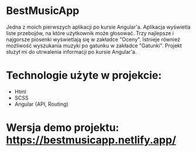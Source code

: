 # BestMusicApp

Jedna z moich pierwszych aplikacji po kursie Angular'a. Aplikacja wyświetla liste przebojów, na które użytkownik może głosować. Trzy najlepsze i najgorsze piosenki wyświetlają się w zakładce "Oceny". Istnieje również możliwość wyszukania muzyki po gatunku w zakładce "Gatunki". Projekt służył mi do utrwalenia informacji po kursie Angular'a.

# Technologie użyte w projekcie:
- Html
- SCSS
- Angular (API, Routing)

# Wersja demo projektu: https://bestmusicapp.netlify.app/
